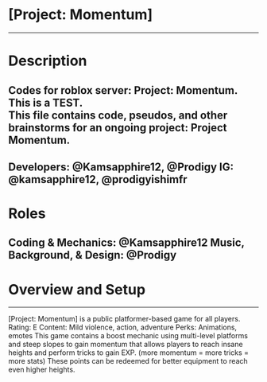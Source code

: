 # [Project: Momentum] 
---
# Description

Codes for roblox server: Project: Momentum. This is a TEST.  
This file contains code, pseudos, and other brainstorms for an ongoing project: Project Momentum.
---
Developers: @Kamsapphire12, @Prodigy
IG: @kamsapphire12, @prodigyishimfr
---
# Roles 

Coding & Mechanics: @Kamsapphire12
Music, Background, & Design: @Prodigy
---
# Overview and Setup
---
[Project: Momentum] is a public platformer-based game for all players. 
Rating: E
Content: Mild violence, action, adventure
Perks: Animations, emotes
This game contains a boost mechanic using multi-level platforms and steep slopes to gain momentum that allows players to reach insane heights and perform tricks to gain EXP. (more momentum = more tricks = more stats)
These points can be redeemed for better equipment to reach even higher heights.


